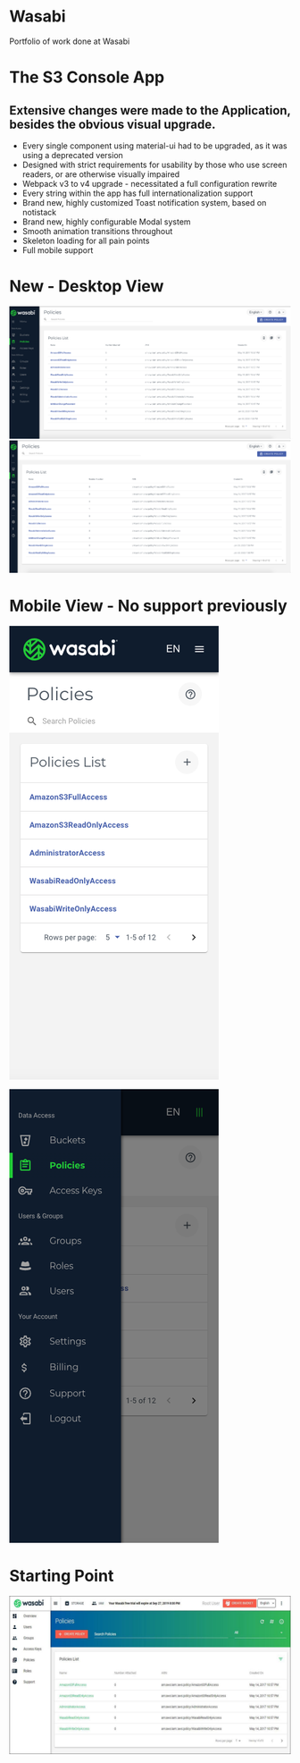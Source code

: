 # Wasabi
Portfolio of work done at Wasabi

# The S3 Console App
## Extensive changes were made to the Application, besides the obvious visual upgrade.
* Every single component using material-ui had to be upgraded, as it was using a deprecated version
* Designed with strict requirements for usability by those who use screen readers, or are otherwise visually impaired
* Webpack v3 to v4 upgrade - necessitated a full configuration rewrite
* Every string within the app has full internationalization support
* Brand new, highly customized Toast notification system, based on notistack
* Brand new, highly configurable Modal system
* Smooth animation transitions throughout
* Skeleton loading for all pain points
* Full mobile support

# New - Desktop View
[![](https://github.com/avp55/Wasabi/blob/master/console1.png)](#)
[![](https://github.com/avp55/Wasabi/blob/master/console2.png)](#)

# Mobile View - No support previously
[![](https://github.com/avp55/Wasabi/blob/master/console_mob1.png)](#)
  
[![](https://github.com/avp55/Wasabi/blob/master/console_mob2.png)](#)
# Starting Point
[![](https://github.com/avp55/Wasabi/blob/master/console1_old.jpg)](#)


